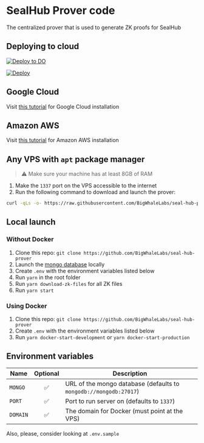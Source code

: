 # SealHub Prover code

The centralized prover that is used to generate ZK proofs for SealHub

## Deploying to cloud

[![Deploy to DO](https://www.deploytodo.com/do-btn-blue.svg)](https://cloud.digitalocean.com/apps/new?repo=https://github.com/BigWhaleLabs/seal-hub-prover/tree/main)

[![Deploy](https://www.herokucdn.com/deploy/button.svg)](https://heroku.com/deploy?template=https://github.com/BigWhaleLabs/seal-hub-prover/tree/main)

## Google Cloud

Visit [this tutorial](./docs/gcp.md) for Google Cloud installation

## Amazon AWS

Visit [this tutorial](./docs/aws.md) for Amazon AWS installation

## Any VPS with `apt` package manager

> ⚠️ Make sure your machine has at least 8GB of RAM

1. Make the `1337` port on the VPS accessible to the internet
2. Run the following command to download and launch the prover:

```bash
curl -qLs -o- https://raw.githubusercontent.com/BigWhaleLabs/seal-hub-prover/scripts/install.sh | sh
```

## Local launch

### Without Docker

1. Clone this repo: `git clone https://github.com/BigWhaleLabs/seal-hub-prover`
2. Launch the [mongo database](https://www.mongodb.com/) locally
3. Create `.env` with the environment variables listed below
4. Run `yarn` in the root folder
5. Run `yarn download-zk-files` for all ZK files
6. Run `yarn start`

### Using Docker

1. Clone this repo: `git clone https://github.com/BigWhaleLabs/seal-hub-prover`
2. Create `.env` with the environment variables listed below
3. Run `yarn docker-start-development` or `yarn docker-start-production`

## Environment variables

| Name     | Optional | Description                                                       |
| -------- | :------: | ----------------------------------------------------------------- |
| `MONGO`  |    ✅    | URL of the mongo database (defaults to `mongodb://mongodb:27017`) |
| `PORT`   |    ✅    | Port to run server on (defaults to `1337`)                        |
| `DOMAIN` |    ✅    | The domain for Docker (must point at the VPS)                     |

Also, please, consider looking at `.env.sample`
